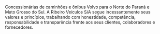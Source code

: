 Concessionárias de caminhões e ônibus Volvo para o Norte do Paraná e Mato Grosso do Sul. A Ribeiro Veículos S/A segue incessantemente seus valores e princípios, trabalhando com honestidade, competência, responsabilidade e transparência frente aos seus clientes, colaboradores e fornecedores.
